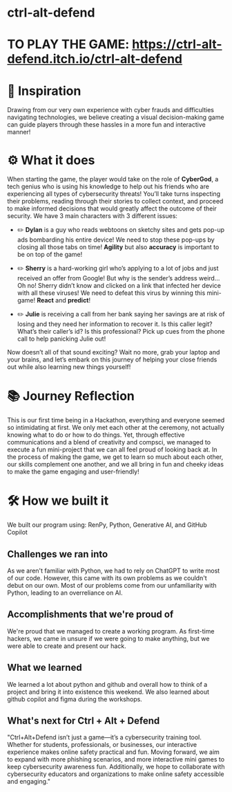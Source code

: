 # ctrl-alt-defend

# TO PLAY THE GAME: https://ctrl-alt-defend.itch.io/ctrl-alt-defend

# 🌟 Inspiration
Drawing from our very own experience with cyber frauds and difficulties navigating technologies, we believe creating a visual decision-making game can guide players through these hassles in a more fun and interactive manner!

# ⚙️ What it does
When starting the game, the player would take on the role of **CyberGod**, a tech genius who is using his knowledge to help out his friends who are experiencing all types of cybersecurity threats! You’ll take turns inspecting their problems, reading through their stories to collect context, and proceed to make informed decisions that would greatly affect the outcome of their security. We have 3 main characters with 3 different issues:

- ✏️ **Dylan** is a guy who reads webtoons on sketchy sites and gets pop-up ads bombarding his entire device! We need to stop these pop-ups by closing all those tabs on time! **Agility** but also **accuracy** is important to be on top of the game!
  
- ✏️ **Sherry** is a hard-working girl who’s applying to a lot of jobs and just received an offer from Google! But why is the sender’s address weird… Oh no! Sherry didn’t know and clicked on a link that infected her device with all these viruses! We need to defeat this virus by winning this mini-game! **React** and **predict**!

- ✏️ **Julie** is receiving a call from her bank saying her savings are at risk of losing and they need her information to recover it. Is this caller legit? What’s their caller’s id? Is this professional? Pick up cues from the phone call to help panicking Julie out!

Now doesn’t all of that sound exciting? Wait no more, grab your laptop and your brains, and let’s embark on this journey of helping your close friends out while also learning new things yourself!

# 📚 Journey Reflection
This is our first time being in a Hackathon, everything and everyone seemed so intimidating at first. We only met each other at the ceremony, not actually knowing what to do or how to do things. Yet, through effective communications and a blend of creativity and compsci, we managed to execute a fun mini-project that we can all feel proud of looking back at. In the process of making the game, we get to learn so much about each other, our skills complement one another, and we all bring in fun and cheeky ideas to make the game engaging and user-friendly! 

# 🛠️ How we built it
We built our program using:
RenPy, Python, Generative AI, and GitHub Copilot


## Challenges we ran into
As we aren't familiar with Python, we had to rely on ChatGPT to write most of our code. However, this came with its own problems as we couldn't debut on our own. Most of our problems come from our unfamiliarity with Python, leading to an overreliance on AI.

## Accomplishments that we're proud of
We're proud that we managed to create a working program. As first-time hackers, we came in unsure if we were going to make anything, but we were able to create and present our hack.

## What we learned
We learned a lot about python and github and overall how to think of a project and bring it into existence this weekend. We also learned about github copilot and figma during the workshops.

## What's next for Ctrl + Alt + Defend
"Ctrl+Alt+Defend isn’t just a game—it’s a cybersecurity training tool. Whether for students, professionals, or businesses, our interactive experience makes online safety practical and fun. Moving forward, we aim to expand with more phishing scenarios, and more interactive mini games to keep cybersecurity awareness fun. Additionally, we hope to collaborate with cybersecurity educators and organizations to make online safety accessible and engaging."
